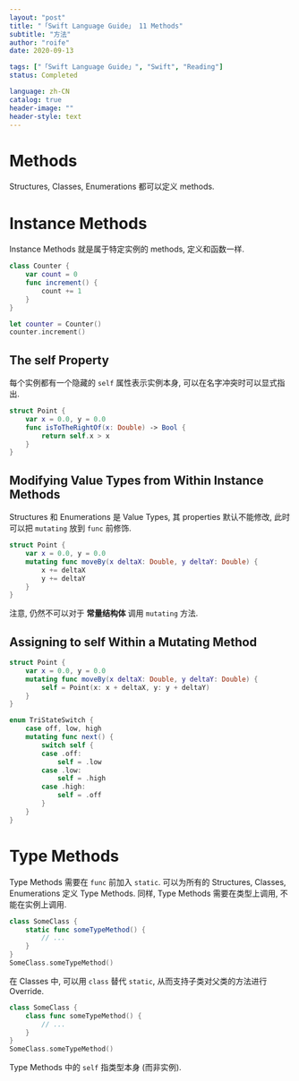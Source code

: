 ```yaml
---
layout: "post"
title: "「Swift Language Guide」 11 Methods"
subtitle: "方法"
author: "roife"
date: 2020-09-13

tags: ["「Swift Language Guide」", "Swift", "Reading"]
status: Completed

language: zh-CN
catalog: true
header-image: ""
header-style: text
---
```


# Methods

Structures, Classes, Enumerations 都可以定义 methods.

# Instance Methods

Instance Methods 就是属于特定实例的 methods, 定义和函数一样.

```swift
class Counter {
    var count = 0
    func increment() {
        count += 1
    }
}

let counter = Counter()
counter.increment()
```

## The self Property

每个实例都有一个隐藏的 `self` 属性表示实例本身, 可以在名字冲突时可以显式指出.

```swift
struct Point {
    var x = 0.0, y = 0.0
    func isToTheRightOf(x: Double) -> Bool {
        return self.x > x
    }
}
```

## Modifying Value Types from Within Instance Methods

Structures 和 Enumerations 是 Value Types, 其 properties 默认不能修改, 此时可以把 `mutating` 放到 `func` 前修饰.

```swift
struct Point {
    var x = 0.0, y = 0.0
    mutating func moveBy(x deltaX: Double, y deltaY: Double) {
        x += deltaX
        y += deltaY
    }
}
```

注意, 仍然不可以对于 **常量结构体** 调用 `mutating` 方法.

## Assigning to self Within a Mutating Method

```swift
struct Point {
    var x = 0.0, y = 0.0
    mutating func moveBy(x deltaX: Double, y deltaY: Double) {
        self = Point(x: x + deltaX, y: y + deltaY)
    }
}
```

```swift
enum TriStateSwitch {
    case off, low, high
    mutating func next() {
        switch self {
        case .off:
            self = .low
        case .low:
            self = .high
        case .high:
            self = .off
        }
    }
}
```

# Type Methods

Type Methods 需要在 `func` 前加入 `static`.
可以为所有的 Structures, Classes, Enumerations 定义 Type Methods.
同样, Type Methods 需要在类型上调用, 不能在实例上调用.

```swift
class SomeClass {
    static func someTypeMethod() {
        // ...
    }
}
SomeClass.someTypeMethod()
```

在 Classes 中, 可以用 `class` 替代 `static`, 从而支持子类对父类的方法进行 Override.

```swift
class SomeClass {
    class func someTypeMethod() {
        // ...
    }
}
SomeClass.someTypeMethod()
```

Type Methods 中的 `self` 指类型本身 (而非实例).
